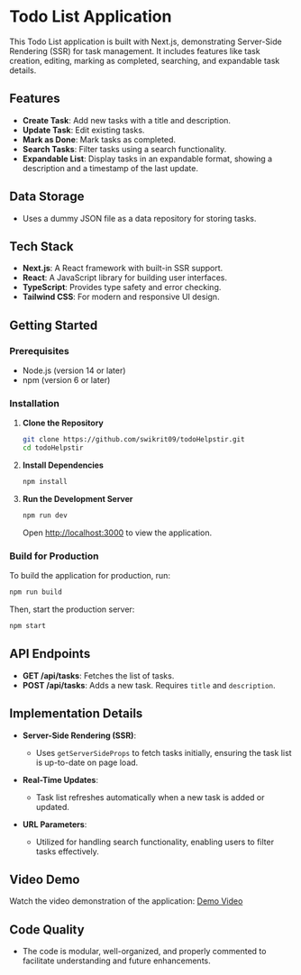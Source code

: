 # Todo List Application

This Todo List application is built with Next.js, demonstrating Server-Side Rendering (SSR) for task management. It includes features like task creation, editing, marking as completed, searching, and expandable task details.

## Features

- **Create Task**: Add new tasks with a title and description.
- **Update Task**: Edit existing tasks.
- **Mark as Done**: Mark tasks as completed.
- **Search Tasks**: Filter tasks using a search functionality.
- **Expandable List**: Display tasks in an expandable format, showing a description and a timestamp of the last update.
  
## Data Storage

- Uses a dummy JSON file as a data repository for storing tasks.

## Tech Stack

- **Next.js**: A React framework with built-in SSR support.
- **React**: A JavaScript library for building user interfaces.
- **TypeScript**: Provides type safety and error checking.
- **Tailwind CSS**: For modern and responsive UI design.

## Getting Started

### Prerequisites

- Node.js (version 14 or later)
- npm (version 6 or later)

### Installation

1. **Clone the Repository**

   ```bash
   git clone https://github.com/swikrit09/todoHelpstir.git
   cd todoHelpstir
   ```

2. **Install Dependencies**

   ```bash
   npm install
   ```

3. **Run the Development Server**

   ```bash
   npm run dev
   ```

   Open [http://localhost:3000](http://localhost:3000) to view the application.

### Build for Production

To build the application for production, run:

```bash
npm run build
```

Then, start the production server:

```bash
npm start
```

## API Endpoints

- **GET /api/tasks**: Fetches the list of tasks.
- **POST /api/tasks**: Adds a new task. Requires `title` and `description`.

## Implementation Details

- **Server-Side Rendering (SSR)**: 
  - Uses `getServerSideProps` to fetch tasks initially, ensuring the task list is up-to-date on page load.

- **Real-Time Updates**: 
  - Task list refreshes automatically when a new task is added or updated.

- **URL Parameters**: 
  - Utilized for handling search functionality, enabling users to filter tasks effectively.

## Video Demo

Watch the video demonstration of the application: [Demo Video](https://www.loom.com/share/b9e8c20613ce4ebdaa9cd2b0bb51bb6d) 

## Code Quality

- The code is modular, well-organized, and properly commented to facilitate understanding and future enhancements.

